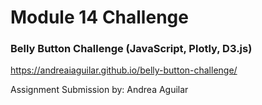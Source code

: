 # Module 14 Challenge

### Belly Button Challenge (JavaScript, Plotly, D3.js)

https://andreaiaguilar.github.io/belly-button-challenge/

Assignment Submission by: Andrea Aguilar
